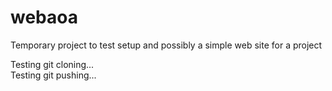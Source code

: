 # webaoa
Temporary project to test setup and possibly a simple web site for a project

Testing git cloning...  
Testing git pushing...

